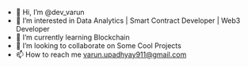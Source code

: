- 👋 Hi, I’m @dev_varun
- 👀 I’m interested in Data Analytics | Smart Contract Developer | Web3 Developer
- 🌱 I’m currently learning Blockchain
- 💞️ I’m looking to collaborate on Some Cool Projects
- 📫 How to reach me varun.upadhyay911@gmail.com

<!---
varunup/varunup is a ✨ special ✨ repository because its `README.md` (this file) appears on your GitHub profile.
You can click the Preview link to take a look at your changes.
--->
